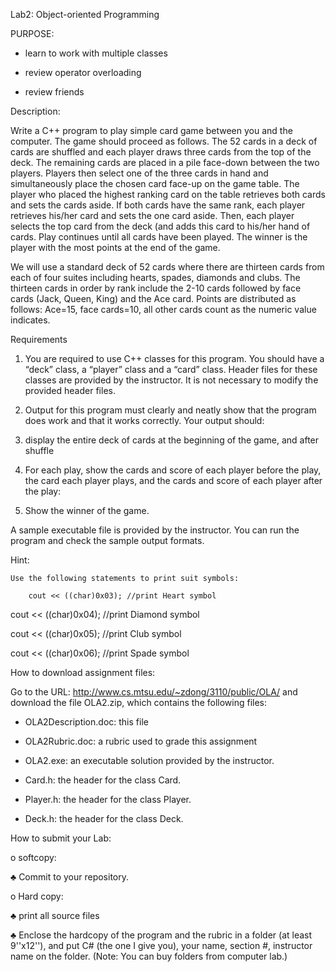 Lab2: Object-oriented Programming



PURPOSE: 

*	learn to work with multiple classes

*	review operator overloading

*	review friends



Description:

Write a C++ program to play simple card game between you and the computer.  The game should proceed as follows.  The 52 cards in a deck of cards are shuffled and each player draws three cards from the top of the deck.  The remaining cards are placed in a pile face-down between the two players.  Players then select one of the three cards in hand and simultaneously place the chosen card face-up on the game table.  The player who placed the highest ranking card on the table retrieves both cards and sets the cards aside.  If both cards have the same rank, each player retrieves his/her card and sets the one card aside.  Then, each player selects the top card from the deck (and adds this card to his/her hand of cards.  Play continues until all cards have been played.  The winner is the player with the most points at the end of the game.



We will use a standard deck of 52 cards where there are thirteen cards from each of four suites including hearts, spades, diamonds and clubs.  The thirteen cards in order by rank include the 2-10 cards followed by face cards (Jack, Queen, King) and the Ace card.  Points are distributed as follows:  Ace=15, face cards=10, all other cards count as the numeric value indicates.



Requirements

1)	You are required to use C++ classes for this program.  You should have a “deck” class, a “player” class and a “card” class. Header files for these classes are provided by the instructor. It is not necessary to modify the provided header files.



2)	Output for this program must clearly and neatly show that the program does work and that it works correctly.  Your output should:

1)	display the entire deck of cards at the beginning of the game, and after shuffle 



2)	For each play, show the cards and score of each player before the play, the card each player plays, and the cards and score of each player after the play:



3)	Show the winner of the game.



A sample executable file is provided by the instructor. You can run the program and check the sample output formats.



Hint:

	Use the following statements to print suit symbols:

		cout << ((char)0x03); //print Heart symbol 	

cout << ((char)0x04); //print Diamond symbol 	

cout << ((char)0x05); //print Club symbol 	

cout << ((char)0x06); //print Spade symbol



How to download assignment files:

Go to the URL: http://www.cs.mtsu.edu/~zdong/3110/public/OLA/ and download the file OLA2.zip, which contains the following files:

*	OLA2Description.doc: this file

*	OLA2Rubric.doc: a rubric used to grade this assignment

*	OLA2.exe: an executable solution provided by the instructor.

*	Card.h: the header for the class Card.

*	Player.h: the header for the class Player.

*	Deck.h: the header for the class Deck.



How to submit your Lab:

o	softcopy: 

♣	Commit to your repository.

o	Hard copy:

♣	print all source files 

♣	Enclose the hardcopy of the program and the rubric in a folder (at least 9''x12''), and put C# (the one I give you), your name, section #, instructor name on the folder. (Note: You can buy folders from computer lab.) 

